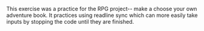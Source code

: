 This exercise was a practice for the RPG project-- make a choose your own adventure book. It practices using readline sync which can more easily take inputs by stopping the code until they are finished.